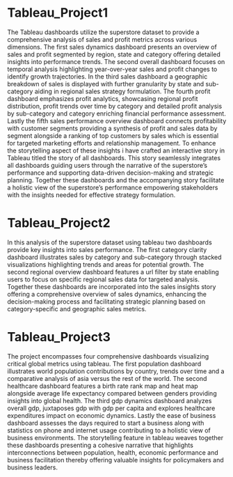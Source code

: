 # Tableau_Project1

The Tableau dashboards utilize the superstore dataset to provide a comprehensive analysis of sales and profit metrics across various dimensions. The first sales dynamics dashboard presents an overview of sales and profit segmented by region, state and category offering detailed insights into performance trends. The second overall dashboard focuses on temporal analysis highlighting year-over-year sales and profit changes to identify growth trajectories. In the third sales dashboard a geographic breakdown of sales is displayed with further granularity by state and sub-category aiding in regional sales strategy formulation. The fourth profit dashboard emphasizes profit analytics, showcasing regional profit distribution, profit trends over time by category and detailed profit analysis by sub-category and category enriching financial performance assessment. Lastly the fifth sales performance overview dashboard connects profitability with customer segments providing a synthesis of profit and sales data by segment alongside a ranking of top customers by sales which is essential for targeted marketing efforts and relationship management. To enhance the storytelling aspect of these insights i have crafted an interactive story in Tableau titled the story of all dashboards. This story seamlessly integrates all dashboards guiding users through the narrative of the superstore’s performance and supporting data-driven decision-making and strategic planning. Together these dashboards and the accompanying story facilitate a holistic view of the superstore’s performance empowering stakeholders with the insights needed for effective strategy formulation.

# Tableau_Project2

In this analysis of the superstore dataset using tableau two dashboards provide key insights into sales performance. The first category clarity dashboard illustrates sales by category and sub-category through stacked visualizations highlighting trends and areas for potential growth. The second regional overview dashboard features a url filter by state enabling users to focus on specific regional sales data for targeted analysis. Together these dashboards are incorporated into the sales insights story offering a comprehensive overview of sales dynamics, enhancing the decision-making process and facilitating strategic planning based on category-specific and geographic sales metrics.

# Tableau_Project3

The project encompasses four comprehensive dashboards visualizing critical global metrics using tableau. The first population dashboard illustrates world population contributions by country, trends over time and a comparative analysis of asia versus the rest of the world. The second healthcare dashboard features a birth rate rank map and heat map alongside average life expectancy compared between genders providing insights into global health. The third gdp dynamics dashboard analyzes overall gdp, juxtaposes gdp with gdp per capita and explores healthcare expenditures impact on economic dynamics. Lastly the ease of business dashboard assesses the days required to start a business along with statistics on phone and internet usage contributing to a holistic view of business environments. The storytelling feature in tableau weaves together these dashboards presenting a cohesive narrative that highlights interconnections between population, health, economic performance and business facilitation thereby offering valuable insights for policymakers and business leaders.
